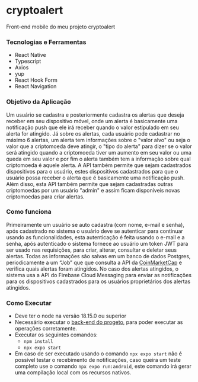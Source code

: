 # cryptoalert
Front-end mobile do meu projeto cryptoalert


### Tecnologias e Ferramentas
- React Native
- Typescript
- Axios
- yup
- React Hook Form
- React Navigation

### Objetivo da Aplicação
Um usuário se cadastra e posteriormente cadastra os alertas que deseja receber em seu dispositivo móvel, onde um alerta é basicamente uma notificação push que ele irá receber quando o valor estipulado em seu alerta for atingido. Já sobre os alertas, cada usuário pode cadastrar no máximo 6 alertas, um alerta tem informações sobre o "valor alvo" ou seja o valor que a criptomoeda deve atingir, o "tipo do alerta" para dizer se o valor será atingido quando a criptomoeda tiver um aumento em seu valor ou uma queda em seu valor e por fim o alerta também tem a informação sobre qual criptomoeda é aquele alerta.
A API também permite que sejam cadastrados dispositivos para o usuário, estes dispositivos cadastrados para que o usuário possa receber o alerta que é basicamente uma notificação push. 
Além disso, esta API também permite que sejam cadastradas outras criptomoedas por um usuário "admin" e assim ficam disponíveis novas criptomoedas para criar alertas.

### Como funciona
Primeiramente um usuário se auto cadastra (com nome, e-mail e senha), após cadastrado no sistema o usuário deve se autenticar para continuar usando as funcionalidades, esta autenticação é feita usando o e-mail e a senha, após autenticado o sistema fornece ao usuário um token JWT para ser usado nas requisições, para criar, alterar, consultar e deletar seus alertas. Todas as informações são salvas em um banco de dados Postgres, periodicamente a um “Job” que que consulta a API da [CoinMarketCap](https://coinmarketcap.com) e verifica quais alertas foram atingidos. No caso dos alertas atingidos, o sistema usa a API do Firebase Cloud Messaging para enviar as notificações para os dispositivos cadastrados para os usuários proprietários dos alertas atingidos.

### Como Executar
- Deve ter o node na versão 18.15.0 ou superior
- Necessário executar o [back-end do progeto](https://github.com/mauriliox21/cryptoalert), para poder executar as operações corretamente.
- Executar os seguintes comandos:
    - ```npm install```
    - ```npx expo start```
- Em caso de ser executado usando o comando ```npx expo start``` não é possível testar o recebimento de notificações, caso queira um teste completo use o comando ```npx expo run:android```, este comando irá gerar uma compilação local com os recursos nativos.
